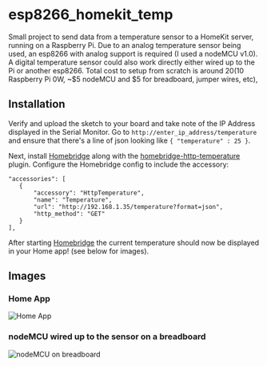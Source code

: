 # esp8266_homekit_temp
Small project to send data from a temperature sensor to a HomeKit server, running on a Raspberry Pi. Due to an analog temperature sensor being used, an esp8266 with analog support is required (I used a nodeMCU v1.0). A digital temperature sensor could also work directly either wired up to the Pi or another esp8266. Total cost to setup from scratch is around $20 ($10 Raspberry Pi 0W, ~$5 nodeMCU and $5 for breadboard, jumper wires, etc),

## Installation
Verify and upload the sketch to your board and take note of the IP Address displayed in the Serial Monitor. Go to `http://enter_ip_address/temperature` and ensure that there's a line of json looking like `{ "temperature" : 25 }`.

Next, install [Homebridge](https://github.com/nfarina/homebridge) along with the [homebridge-http-temperature](https://www.npmjs.com/package/homebridge-http-temperature) plugin. Configure the Homebridge config to include the accessory:

```
"accessories": [
   {
       "accessory": "HttpTemperature",
       "name": "Temperature",
       "url": "http://192.168.1.35/temperature?format=json",
       "http_method": "GET"
   }
],
```

After starting [Homebridge](https://github.com/nfarina/homebridge) the current temperature should now be displayed in your Home app! (see below for images).

## Images
### Home App
![Home App](https://github.com/greenywd/esp8266_homekit_temp/blob/master/Home_screenshot.png)

### nodeMCU wired up to the sensor on a breadboard
![nodeMCU on breadboard](https://github.com/greenywd/esp8266_homekit_temp/blob/master/nodeMCU_breadboard.jpg)
